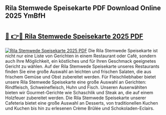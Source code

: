 ## Rila Stemwede Speisekarte PDF Download Online 2025 YmBfH

# <h2><a href="http://gcahg1.nevu.top/?p=Rila+Stemwede+Speisekarte">🔗 👉🔴 Rila Stemwede Speisekarte 2025 PDF</a></h2>

[![Rila Stemwede Speisekarte 2025 PDF](https://i.imgur.com/dBaPXMq.png)](http://gcahg1.nevu.top/?p=Rila+Stemwede+Speisekarte)
Die Rila Stemwede Speisekarte ist nicht nur eine Liste von Gerichten in einem Restaurant oder Café, sondern auch Ihre Möglichkeit, ein köstliches und für Ihren Geschmack geeignetes Gericht zu wählen. Auf der Rila Stemwede Speisekarte unseres Restaurants finden Sie eine große Auswahl an leichten und frischen Salaten, die aus frischem Gemüse und Obst zubereitet werden. Für Fleischliebhaber bietet unsere Rila Stemwede Speisekarte eine große Auswahl an Gerichten: Rindfleisch, Schweinefleisch, Huhn und Fisch. Unseren Auserwählten bieten wir Gourmet-Gerichte wie Schaschlik und Steak an, die auf einem Holzfeuer zubereitet werden. Die Rila Stemwede Speisekarte unserer Cafeteria bietet eine große Auswahl an Desserts, von traditionellen Kuchen und Kuchen bis hin zu erlesenen Crème Brûlée und Schokoladen-Eclairs.
